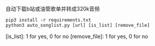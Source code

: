 自动下载b站或油管歌单并转成320k音频
```
pip3 install -r requirements.txt
python3 auto_songlist.py [url] [is_list] [remove_file]
```
[is_list]: 1 for yes, 0 for no
[remove_file]: 1 for yes, 0 for no
